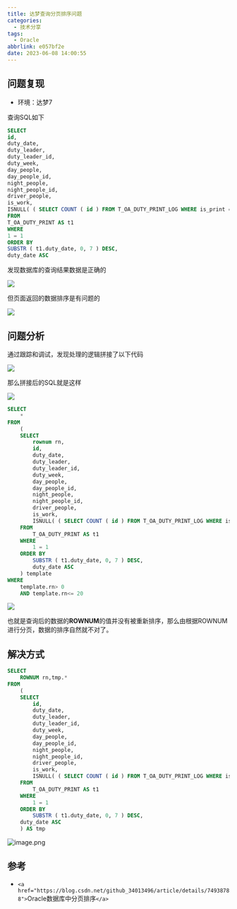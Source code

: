 ```yaml
---
title: 达梦查询分页排序问题
categories:
  - 技术分享
tags:
  - Oracle
abbrlink: e057bf2e
date: 2023-06-08 14:00:55
---
```

<meta name="referrer" content="no-referrer" />

<!--more-->

## 问题复现

- 环境：达梦7

查询SQL如下

```sql
SELECT
id,
duty_date,
duty_leader,
duty_leader_id,
duty_week,
day_people,
day_people_id,
night_people,
night_people_id,
driver_people,
is_work,
ISNULL( ( SELECT COUNT ( id ) FROM T_OA_DUTY_PRINT_LOG WHERE is_print = '1' AND duty_id = t1.id AND created_by = 'a5051dc718b942eb876e967836ec2953' GROUP BY duty_id ), 0 ) AS PRINT_COUNT 
FROM
T_OA_DUTY_PRINT AS t1 
WHERE
1 = 1 
ORDER BY
SUBSTR ( t1.duty_date, 0, 7 ) DESC,
duty_date ASC
```

发现数据库的查询结果数据是正确的

![](http://qiniu-image.gotojava.cn/blog/2023-12-15-191114.png)

但页面返回的数据排序是有问题的

![](http://qiniu-image.gotojava.cn/blog/2023-12-15-191117.png)

## 问题分析

通过跟踪和调试，发现处理的逻辑拼接了以下代码

![](http://qiniu-image.gotojava.cn/blog/2023-12-15-191122.png)

那么拼接后的SQL就是这样

![](http://qiniu-image.gotojava.cn/blog/2023-12-15-191125.png)

```sql
SELECT
	* 
FROM
	(
	SELECT
		rownum rn,
		id,
		duty_date,
		duty_leader,
		duty_leader_id,
		duty_week,
		day_people,
		day_people_id,
		night_people,
		night_people_id,
		driver_people,
		is_work,
		ISNULL( ( SELECT COUNT ( id ) FROM T_OA_DUTY_PRINT_LOG WHERE is_print = '1' AND duty_id = t1.id AND created_by = 'a5051dc718b942eb876e967836ec2953' GROUP BY duty_id ), 0 ) AS PRINT_COUNT 
	FROM
		T_OA_DUTY_PRINT AS t1 
	WHERE
		1 = 1 
	ORDER BY
		SUBSTR ( t1.duty_date, 0, 7 ) DESC,
		duty_date ASC 
	) template 
WHERE
	template.rn> 0 
	AND template.rn<= 20
```

![](http://qiniu-image.gotojava.cn/blog/2023-12-15-191129.png)

也就是查询后的数据的**ROWNUM**的值并没有被重新排序，那么由根据ROWNUM进行分页，数据的排序自然就不对了。

## 解决方式

```sql
SELECT
	ROWNUM rn,tmp.*
FROM
	(
	SELECT
		id,
		duty_date,
		duty_leader,
		duty_leader_id,
		duty_week,
		day_people,
		day_people_id,
		night_people,
		night_people_id,
		driver_people,
		is_work,
		ISNULL( ( SELECT COUNT ( id ) FROM T_OA_DUTY_PRINT_LOG WHERE is_print = '1' AND duty_id = t1.id AND created_by = 'a5051dc718b942eb876e967836ec2953' GROUP BY duty_id ), 0 ) AS PRINT_COUNT 
	FROM
		T_OA_DUTY_PRINT AS t1 
	WHERE
		1 = 1 
	ORDER BY
		SUBSTR ( t1.duty_date, 0, 7 ) DESC,
	duty_date ASC 
	) AS tmp
```

![image.png](http://qiniu-image.gotojava.cn/blog/2023-12-15-191131.png)

## 参考

- `<a href="https://blog.csdn.net/github_34013496/article/details/74938788">`Oracle数据库中分页排序`</a>`
